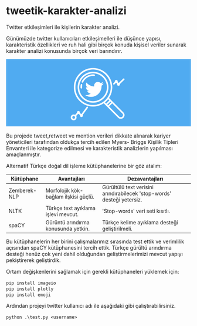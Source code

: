 # tweetik-karakter-analizi

Twitter etkileşimleri ile kişilerin karakter analizi.

Günümüzde twitter kullanıcıları etkileşimelleri ile düşünce yapısı, karakteristik özellikleri ve ruh hali gibi birçok konuda kişisel veriler sunarak karakter analizi konusunda birçok veri barındırır. 

<img src="https://github.com/gulsume/tweetik-karakter-analizi/blob/master/tweet.jpeg">

Bu projede tweet,retweet ve mention verileri dikkate alınarak kariyer yöneticileri tarafından oldukça tercih edilen Myers- Briggs Kişilik Tipleri Envanteri ile kategorize edilmesi ve karakteristik analizlerin yapılması amaçlanmıştır.

Alternatif Türkçe doğal dil işleme kütüphanelerine bir göz atalım:

Kütüphane | Avantajları | Dezavantajları
------------ | ------------ | -------------
Zemberek-NLP | Morfolojik kök-bağlam ilşkisi güçlü. | Gürültülü text verisini arındırabilecek 'stop-words' desteği yetersiz.
NLTK | Türkçe text ayıklama işlevi mevcut. | 'Stop-words' veri seti kısıtlı.
spaCY | Gürüntü arındırma konusunda yetkin. | Türkçe kelime ayıklama desteği geliştirilmeli.

Bu kütüphanelerin her birini çalışmalarımız sırasında test ettik ve verimlilik açısından spaCY kütüphanesini tercih ettik. Türkçe gürültü arındırma desteği henüz çok yeni dahil olduğundan geliştirmelerimizi mevcut yapıyı pekiştirerek geliştirdik.

Ortam değişkenlerini sağlamak için gerekli kütüphaneleri yüklemek için:
```
pip install imageio
pip install plotly
pip install emoji
```
Ardından projeyi twitter kullanıcı adı ile aşağıdaki gibi çalıştırabilirsiniz.
```
python .\test.py <username>
```
